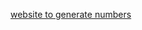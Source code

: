 [website to generate numbers](https://www.calculatorsoup.com/calculators/statistics/random-number-generator.php)

